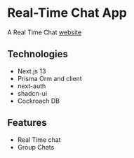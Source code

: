 # Real-Time Chat App
A Real Time Chat [website](https://chatcoffee.vercel.app/)
## Technologies
* Next.js 13
* Prisma Orm and client
* next-auth
* shadcn-ui
* Cockroach DB

## Features
* Real Time chat
* Group Chats
